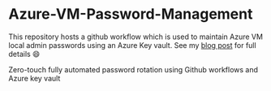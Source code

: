 # Azure-VM-Password-Management
This repository hosts a github workflow which is used to maintain Azure VM local admin passwords using an Azure Key vault.
See my [blog post](here) for full details :smile:

Zero-touch fully automated password rotation using Github workflows and Azure key vault
